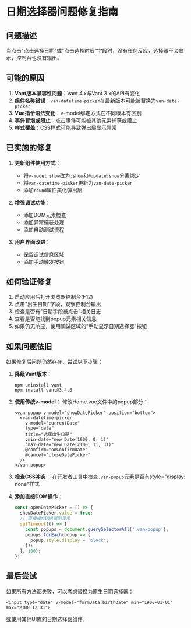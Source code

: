 # 日期选择器问题修复指南

## 问题描述

当点击"点击选择日期"或"点击选择时辰"字段时，没有任何反应，选择器不会显示，控制台也没有输出。

## 可能的原因

1. **Vant版本兼容性问题**：Vant 4.x与Vant 3.x的API有变化
2. **组件名称错误**：`van-datetime-picker`在最新版本可能被替换为`van-date-picker`
3. **Vue指令语法变化**：v-model绑定方式在不同版本有区别
4. **事件冒泡或阻止**：点击事件可能被其他元素捕获或阻止
5. **样式覆盖**：CSS样式可能导致弹出层显示异常

## 已实施的修复

1. **更新组件使用方式**：
   - 将`v-model:show`改为`:show`和`@update:show`分离绑定
   - 将`van-datetime-picker`更新为`van-date-picker`
   - 添加`round`属性美化弹出层

2. **增强调试功能**：
   - 添加DOM元素检查
   - 添加异常捕获处理
   - 添加自动测试流程

3. **用户界面改进**：
   - 保留调试信息区域
   - 添加手动触发按钮

## 如何验证修复

1. 启动应用后打开浏览器控制台(F12)
2. 点击"出生日期"字段，观察控制台输出
3. 检查是否有"日期字段被点击"相关日志
4. 查看是否能找到popup元素相关信息
5. 如果仍无响应，使用调试区域的"手动显示日期选择器"按钮

## 如果问题依旧

如果修复后问题仍然存在，尝试以下步骤：

1. **降级Vant版本**：
   ```
   npm uninstall vant
   npm install vant@3.4.6
   ```

2. **使用传统v-model**：
   修改Home.vue文件中的popup部分：
   ```vue
   <van-popup v-model="showDatePicker" position="bottom">
     <van-datetime-picker
       v-model="currentDate"
       type="date"
       title="选择出生日期"
       :min-date="new Date(1900, 0, 1)"
       :max-date="new Date(2100, 11, 31)"
       @confirm="onConfirmDate"
       @cancel="closeDatePicker"
     />
   </van-popup>
   ```

3. **检查CSS冲突**：
   在开发者工具中检查`.van-popup`元素是否有style="display: none"样式

4. **添加直接DOM操作**：
   ```js
   const openDatePicker = () => {
     showDatePicker.value = true;
     // 直接操作DOM强制显示
     setTimeout(() => {
       const popups = document.querySelectorAll('.van-popup');
       popups.forEach(popup => {
         popup.style.display = 'block';
       });
     }, 100);
   };
   ```

## 最后尝试

如果所有方法都失败，可以考虑替换为原生日期选择器：

```vue
<input type="date" v-model="formData.birthDate" min="1900-01-01" max="2100-12-31">
```

或使用其他UI库的日期选择器组件。 